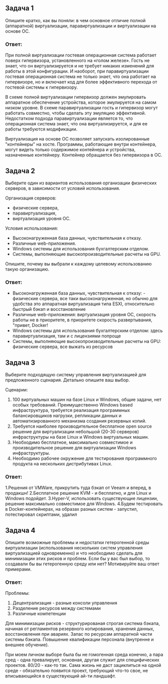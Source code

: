 ## Задача 1

Опишите кратко, как вы поняли: в чем основное отличие полной (аппаратной) виртуализации, паравиртуализации и виртуализации на основе ОС.

### Ответ:
При полной виртуализации гостевая операционная система работает поверх гипервизора, установленного на «голом железе». Гость не знает, что он виртуализируется и не требует никаких изменений для работы в этой конфигурации. И наоборот, при паравиртуализации гостевая операционная система не только знает, что она работает на гипервизоре, но и включает код для более эффективного перехода от гостевой системы к гипервизору.

В схеме полной виртуализации гипервизор должен эмулировать аппаратное обеспечение устройства, которое эмулируется на самом низком уровне. В схеме паравиртуализации гость и гипервизор могут работать совместно, чтобы сделать эту эмуляцию эффективной. Недостатком подхода паравиртуализации является то, что операционная система знает, что она виртуализируется, и для ее работы требуются модификации.

Виртуализация на основе ОС позволяет запускать изолированные "контейнеры" на хосте. Программы, работающие внутри контейнера, могут видеть только содержимое контейнера и устройства, назначенные контейнеру. Контейнер обращается  без гипервизора в ОС.

## Задача 2

Выберите один из вариантов использования организации физических серверов, в зависимости от условий использования.

Организация серверов:
- физические сервера,
- паравиртуализация,
- виртуализация уровня ОС.

Условия использования:
- Высоконагруженная база данных, чувствительная к отказу.
- Различные web-приложения.
- Windows системы для использования бухгалтерским отделом.
- Системы, выполняющие высокопроизводительные расчеты на GPU.

Опишите, почему вы выбрали к каждому целевому использованию такую организацию.

### Ответ:
- Высоконагруженная база данных, чувствительная к отказу: - физические сервера, все таки высоконагруженная, но обычно для удобства это аппаратная виртуализация типа ESXI, относительно быстрый бэкап и восстановление
- Различные web-приложения: виртуализация уровня ОС, скорость работы не в приоритете, в приоритете скорость развертывания, "привет, Docker!
- Windows системы для использования бухгалтерским отделом: здесь паравиртуализация, там и с лицензиями попроще
- Системы, выполняющие высокопроизводительные расчеты на GPU: физические сервера, все выжать из ресурсов

## Задача 3

Выберите подходящую систему управления виртуализацией для предложенного сценария. Детально опишите ваш выбор.

Сценарии:

1. 100 виртуальных машин на базе Linux и Windows, общие задачи, нет особых требований. Преимущественно Windows based инфраструктура, требуется реализация программных балансировщиков нагрузки, репликации данных и автоматизированного механизма создания резервных копий.
2. Требуется наиболее производительное бесплатное open source решение для виртуализации небольшой (20-30 серверов) инфраструктуры на базе Linux и Windows виртуальных машин.
3. Необходимо бесплатное, максимально совместимое и производительное решение для виртуализации Windows инфраструктуры.
4. Необходимо рабочее окружение для тестирования программного продукта на нескольких дистрибутивах Linux.

### Ответ:
1.Решения от VMWare, прикрутить туда бэкап от Veeam и вперед, в продакшн! 
2.Бесплатное решение KVM - и бесплатно, и для Linux и Windows подойдет.
3.Hyper-V, использовать существующие лицензии, решение максимально совместимое для Windows.
4.Будем тестировать в Docker-контейнерах, на образах разных систем - запустил, потестировал скриптами, удалил

## Задача 4

Опишите возможные проблемы и недостатки гетерогенной среды виртуализации (использования нескольких систем управления виртуализацией одновременно) и что необходимо сделать для минимизации этих рисков и проблем. Если бы у вас был выбор, то создавали бы вы гетерогенную среду или нет? Мотивируйте ваш ответ примерами.

### Ответ:
Проблемы:
1. Децентрализация - разные консоли управления
2. Разделение ресурсов между системами
3. Различные компетенции

Для минимизации рисков - структурированая строгая система бэкапа, начиная от регламентов резервного копирования, хранения данных, восстановления при авариях. Запас по ресурсам аппаратной части системы бэкапа. Повышение квалификации персонала (внутренне и внешнее обучение).

При моем личном выборе была бы не гомогенная среда конечно, а пара сред - одна превалирует, основная, другая служит для специфических проектов. 80/20 - как-то так.
Сама жизнь не даст зациклиться на одной среде - обязательно появится проект, требующий что-то свое, не вписывающийся в существующий ай-ти ландшафт.
